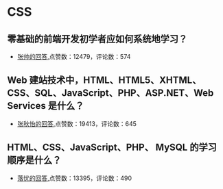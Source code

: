 #  CSS 
## 零基础的前端开发初学者应如何系统地学习？
- [张帅的回答](https://www.zhihu.com/question/19834302/answer/13108148),点赞数：12479，评论数：574
## Web 建站技术中，HTML、HTML5、XHTML、CSS、SQL、JavaScript、PHP、ASP.NET、Web Services 是什么？
- [张秋怡的回答](https://www.zhihu.com/question/22689579/answer/22318058),点赞数：19413，评论数：645
## HTML、CSS、JavaScript、PHP、 MySQL 的学习顺序是什么？
- [落忧的回答](https://www.zhihu.com/question/22646257/answer/22113651),点赞数：13395，评论数：490
